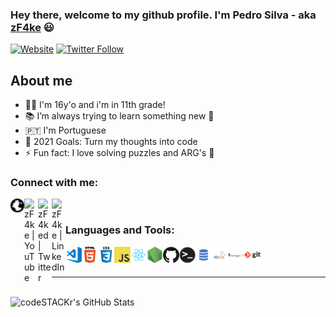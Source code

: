 ### Hey there, welcome to my github profile. I'm Pedro Silva - aka [zF4ke][website] 😃

[![Website](https://img.shields.io/website?label=zF4ke%238556&style=for-the-badge&logo=discord&url=https://discordapp.com/users/676156690395037713/)](https://discordapp.com/users/676156690395037713/)
[![Twitter Follow](https://img.shields.io/twitter/follow/zF4ked?color=1DA1F2&logo=twitter&style=for-the-badge)](https://twitter.com/intent/follow?original_referer=https%3A%2F%2Fgithub.com%zF4ked&screen_name=zF4ked)

## About me

- 🙋‍♂️ I'm 16y'o and i'm in 11th grade!
- 📚 I’m always trying to learn something new 🤣
- 🇵🇹 I'm Portuguese
- 🚩 2021 Goals: Turn my thoughts into code
- ⚡ Fun fact: I love solving puzzles and ARG's 🧐


### Connect with me:

[<img align="left" alt="https://discordapp.com/users/676156690395037713/" width="22px" src="https://raw.githubusercontent.com/iconic/open-iconic/master/svg/globe.svg" />][website]
[<img align="left" alt="zF4ke | YouTube" width="22px" src="https://cdn.jsdelivr.net/npm/simple-icons@v3/icons/youtube.svg" />][youtube]
[<img align="left" alt="zF4ked | Twitter" width="22px" src="https://cdn.jsdelivr.net/npm/simple-icons@v3/icons/twitter.svg" />][twitter]
[<img align="left" alt="zF4ke | LinkedIn" width="22px" src="https://cdn.jsdelivr.net/npm/simple-icons@v3/icons/linkedin.svg" />][linkedin]

<br />

### Languages and Tools:

<img align="left" alt="Visual Studio Code" width="26px" src="https://raw.githubusercontent.com/github/explore/80688e429a7d4ef2fca1e82350fe8e3517d3494d/topics/visual-studio-code/visual-studio-code.png" />

<img align="left" alt="HTML5" width="26px" src="https://raw.githubusercontent.com/github/explore/80688e429a7d4ef2fca1e82350fe8e3517d3494d/topics/html/html.png" />

<img align="left" alt="CSS3" width="26px" src="https://raw.githubusercontent.com/github/explore/80688e429a7d4ef2fca1e82350fe8e3517d3494d/topics/css/css.png" />

<img align="left" alt="JavaScript" width="26px" src="https://raw.githubusercontent.com/github/explore/80688e429a7d4ef2fca1e82350fe8e3517d3494d/topics/javascript/javascript.png" />

<img align="left" alt="React" width="26px" src="https://raw.githubusercontent.com/github/explore/80688e429a7d4ef2fca1e82350fe8e3517d3494d/topics/react/react.png" />

<img align="left" alt="Node.js" width="26px" src="https://raw.githubusercontent.com/github/explore/80688e429a7d4ef2fca1e82350fe8e3517d3494d/topics/nodejs/nodejs.png" />

<img align="left" alt="GitHub" width="26px" src="https://raw.githubusercontent.com/github/explore/78df643247d429f6cc873026c0622819ad797942/topics/github/github.png" />

<img align="left" alt="Terminal" width="26px" src="https://raw.githubusercontent.com/github/explore/80688e429a7d4ef2fca1e82350fe8e3517d3494d/topics/terminal/terminal.png" />

<img align="left" alt="SQL" width="26px" src="https://raw.githubusercontent.com/github/explore/80688e429a7d4ef2fca1e82350fe8e3517d3494d/topics/sql/sql.png" />

<img align="left" alt="MySQL" width="26px" src="https://raw.githubusercontent.com/github/explore/80688e429a7d4ef2fca1e82350fe8e3517d3494d/topics/mysql/mysql.png" />

<img align="left" alt="MongoDB" width="26px" src="https://raw.githubusercontent.com/github/explore/80688e429a7d4ef2fca1e82350fe8e3517d3494d/topics/mongodb/mongodb.png" />

<img align="left" alt="Git" width="26px" src="https://raw.githubusercontent.com/github/explore/80688e429a7d4ef2fca1e82350fe8e3517d3494d/topics/git/git.png" />

<br />
<br />

---

<!--   <summary>⚡ Recent GitHub Activity</summary>
 -->  
<!--START_SECTION:activity-->
<!-- 1. ❌ Closed PR [#14](https://github.com/codeSTACKr/codeSTACKr/pull/14) in [codeSTACKr/codeSTACKr](https://github.com/codeSTACKr/codeSTACKr)
1. 🗣 Commented on [#14](https://github.com/codeSTACKr/codeSTACKr/issues/14) in [codeSTACKr/codeSTACKr](https://github.com/codeSTACKr/codeSTACKr)
2. ❌ Closed PR [#7](https://github.com/codeSTACKr/codeSTACKr/pull/7) in [codeSTACKr/codeSTACKr](https://github.com/codeSTACKr/codeSTACKr)
3. 🎉 Merged PR [#6](https://github.com/codeSTACKr/codeSTACKr/pull/6) in [codeSTACKr/codeSTACKr](https://github.com/codeSTACKr/codeSTACKr)
4. 💪 Opened PR [#259](https://github.com/florinpop17/app-ideas/pull/259) in [florinpop17/app-ideas](https://github.com/florinpop17/app-ideas) -->
<!--END_SECTION:activity-->
<br>

<img align="left" alt="codeSTACKr's GitHub Stats" src="https://github-readme-stats.codestackr.vercel.app/api?username=zF4ke&show_icons=true&count_private=true&hide_border=true" />

[website]: https://discordapp.com/users/676156690395037713/
[twitter]: https://twitter.com/zF4ked
[youtube]: https://www.youtube.com/channel/UCJy61YshUt3CIU7OSDKfudA
[linkedin]: https://linkedin.com/in/zF4ke
[webdevplaylist]: https://www.youtube.com/playlist?list=PLkwxH9e_vrAJ0WbEsFA9W3I1W-g_BTsbt
